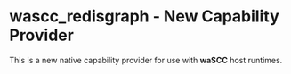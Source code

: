 # wascc_redisgraph - New Capability Provider

This is a new native capability provider for use with **waSCC** host runtimes.